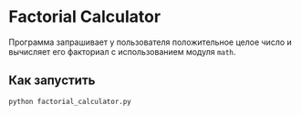 # Factorial Calculator

Программа запрашивает у пользователя положительное целое число и вычисляет его факториал с использованием модуля `math`.

## Как запустить

```bash
python factorial_calculator.py
